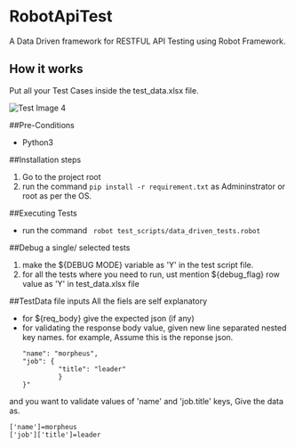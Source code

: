 # RobotApiTest
A Data Driven framework for RESTFUL API Testing using Robot Framework.

## How it works
Put all your Test Cases inside the test_data.xlsx file.

![Test Image 4](https://github.com/tograh/testrepository/3DTest.png)

##Pre-Conditions 
- Python3

##Installation steps
1. Go to the project root
2. run the command ```pip install -r requirement.txt``` as Admininstrator or root as per the OS.

##Executing Tests
- run the command ``` robot test_scripts/data_driven_tests.robot``` 

##Debug a single/ selected tests
1. make the ${DEBUG MODE} variable as 'Y' in the test script file.
2. for all the tests where you need to run, ust mention ${debug_flag} row value as 'Y' in test_data.xlsx file

##TestData file inputs
All the fiels are self explanatory
- for ${req_body} give the expected json (if any)
- for validating the response body value, given new line separated nested key names. for example,
  Assume this is the reponse json.
    ```"{
    "name": "morpheus",
    "job": {
             "title": "leader"
             }
    }"
and you want to validate values of 'name' and 'job.title' keys,
Give the data as.
```
['name']=morpheus
['job']['title']=leader

